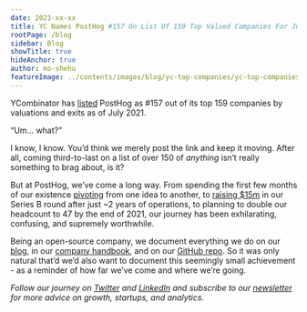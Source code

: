 ```yaml
---
date: 2021-xx-xx
title: YC Names PostHog #157 On List Of 159 Top Valued Companies For July 2021
rootPage: /blog
sidebar: Blog
showTitle: true
hideAnchor: true
author: mo-shehu
featureImage: ../contents/images/blog/yc-top-companies/yc-top-companies-july-2021-ig.png
---
```


YCombinator has [listed](https://www.ycombinator.com/topcompanies) PostHog as #157 out of its top 159 companies by valuations and exits as of July 2021.

“Um… what?”

I know, I know. You’d think we merely post the link and keep it moving. After all, coming third-to-last on a list of over 150 of _anything_ isn’t really something to brag about, is it?

But at PostHog, we’ve come a long way. From spending the first few months of our existence [pivoting](https://posthog.com/blog/story-about-pivots) from one idea to another, to [raising $15m](https://posthog.com/blog/why-we-raised-a-15m-series-b-ahead-of-schedule) in our Series B round after just ~2 years of operations, to planning to double our headcount to 47 by the end of 2021, our journey has been exhilarating, confusing, and supremely worthwhile. 

Being an open-source company, we document everything we do on our [blog](https://posthog.com/blog), in our [company handbook](https://posthog.com/handbook/company/story), and on our [GitHub repo](https://github.com/posthog/posthog). So it was only natural that’d we’d also want to document this seemingly small achievement - as a reminder of how far we’ve come and where we’re going.

_Follow our journey on [Twitter](https://twitter.com/posthoghq) and [LinkedIn](https://linkedin.com/company/posthog) and subscribe to our [newsletter](https://posthog.com/newsletter) for more advice on growth, startups, and analytics._
